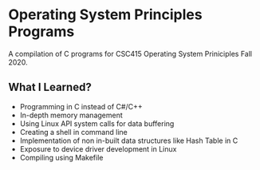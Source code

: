 # Operating System Principles Programs
A compilation of C programs for CSC415 Operating System Priniciples Fall 2020.

## What I Learned?
- Programming in C instead of C#/C++
- In-depth memory management
- Using Linux API system calls for data buffering
- Creating a shell in command line
- Implementation of non in-built data structures like Hash Table in C
- Exposure to device driver development in Linux
- Compiling using Makefile
